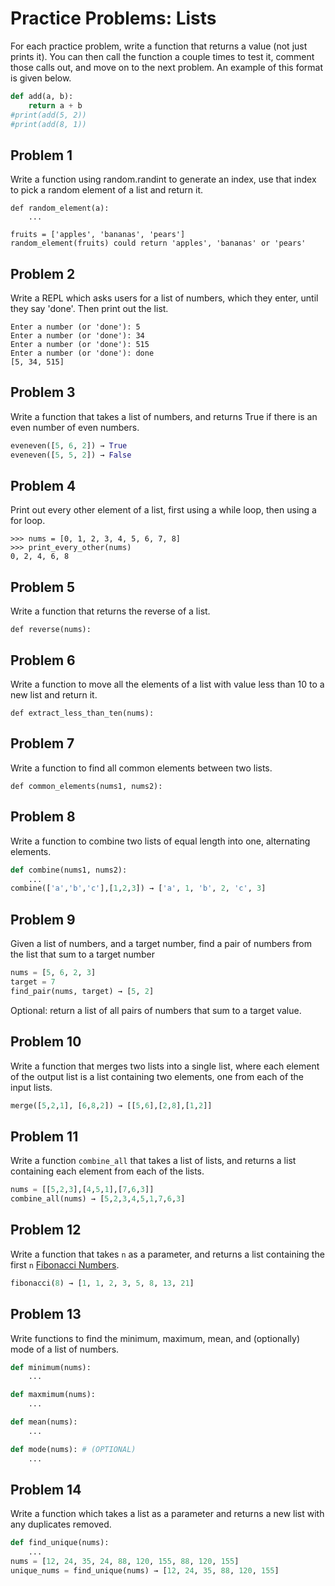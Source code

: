 
# Practice Problems: Lists



For each practice problem, write a function that returns a value (not just prints it). You can then call the function a couple times to test it, comment those calls out, and move on to the next problem. An example of this format is given below.

```python
def add(a, b):
    return a + b
#print(add(5, 2))
#print(add(8, 1))
```



## Problem 1

Write a function using random.randint to generate an index, use that index to pick a random element of a list and return it.

```
def random_element(a):
    ...

fruits = ['apples', 'bananas', 'pears']
random_element(fruits) could return 'apples', 'bananas' or 'pears'
```

## Problem 2

Write a REPL which asks users for a list of numbers, which they enter, until they say 'done'. Then print out the list.

```
Enter a number (or 'done'): 5
Enter a number (or 'done'): 34
Enter a number (or 'done'): 515
Enter a number (or 'done'): done
[5, 34, 515]
```


## Problem 3

Write a function that takes a list of numbers, and returns True if there is an even number of even numbers.

```python
eveneven([5, 6, 2]) → True
eveneven([5, 5, 2]) → False
```


## Problem 4

Print out every other element of a list, first using a while loop, then using a for loop.

```
>>> nums = [0, 1, 2, 3, 4, 5, 6, 7, 8]
>>> print_every_other(nums)
0, 2, 4, 6, 8
```

## Problem 5
Write a function that returns the reverse of a list.

`def reverse(nums):`

## Problem 6
Write a function to move all the elements of a list with value less than 10 to a new list and return it.

`def extract_less_than_ten(nums):`

## Problem 7
Write a function to find all common elements between two lists.

`def common_elements(nums1, nums2):`


## Problem 8
Write a function to combine two lists of equal length into one, alternating elements.

```python
def combine(nums1, nums2):
    ...
combine(['a','b','c'],[1,2,3]) → ['a', 1, 'b', 2, 'c', 3]
```


## Problem 9

Given a list of numbers, and a target number, find a pair of numbers from the list that sum to a target number

```python
nums = [5, 6, 2, 3]
target = 7
find_pair(nums, target) → [5, 2]
```

Optional: return a list of all pairs of numbers that sum to a target value.


## Problem 10

Write a function that merges two lists into a single list, where each element of the output list is a list containing two elements, one from each of the input lists.

```python
merge([5,2,1], [6,8,2]) → [[5,6],[2,8],[1,2]]
```


## Problem 11

Write a function `combine_all` that takes a list of lists, and returns a list containing each element from each of the lists.

```python
nums = [[5,2,3],[4,5,1],[7,6,3]]
combine_all(nums) → [5,2,3,4,5,1,7,6,3]
```


## Problem 12

Write a function that takes `n` as a parameter, and returns a list containing the first `n` [Fibonacci Numbers](https://en.wikipedia.org/wiki/Fibonacci_number).

```python
fibonacci(8) → [1, 1, 2, 3, 5, 8, 13, 21]
```

## Problem 13

Write functions to find the minimum, maximum, mean, and (optionally) mode of a list of numbers.

```python
def minimum(nums):
    ...

def maxmimum(nums):
    ...

def mean(nums):
    ...

def mode(nums): # (OPTIONAL)
    ...
```


## Problem 14

Write a function which takes a list as a parameter and returns a new list with any duplicates removed.

```python
def find_unique(nums):
    ...
nums = [12, 24, 35, 24, 88, 120, 155, 88, 120, 155]
unique_nums = find_unique(nums) → [12, 24, 35, 88, 120, 155]
```
